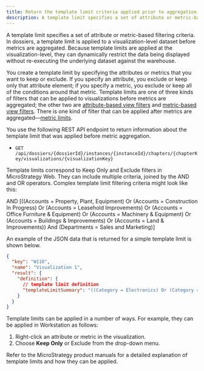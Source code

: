 ```yaml
---
title: Return the template limit criteria applied prior to aggregation
description: A template limit specifies a set of attribute or metric-based filtering criteria. In dossiers, a template limit is applied to a visualization-level dataset before metrics are aggregated. Because template limits are applied at the visualization-level, they can dynamically restrict the data being displayed without re-executing the underlying dataset against the warehouse.
---
```


A template limit specifies a set of attribute or metric-based filtering criteria. In dossiers, a template limit is applied to a visualization-level dataset before metrics are aggregated. Because template limits are applied at the visualization-level, they can dynamically restrict the data being displayed without re-executing the underlying dataset against the warehouse.

You create a template limit by specifying the attributes or metrics that you want to keep or exclude. If you specify an attribute, you exclude or keep only that attribute element; if you specify a metric, you exclude or keep all of the conditions around that metric. Template limits are one of three kinds of filters that can be applied to visualizations before metrics are aggregated; the other two are [attribute-based view filters](./return-attribute-based-view-filters.md) and [metric-based view filters](./return-metric-based-view-filters.md). There is one kind of filter that can be applied after metrics are aggregated—[metric limits](./return-metric-limit-criteria.md).

You use the following REST API endpoint to return information about the template limit that was applied before metric aggregation.

- `GET /api/dossiers/{dossierId}/instances/{instanceId}/chapters/{chapterKey/visualizations/{visualizationKey}`

Template limits correspond to Keep Only and Exclude filters in MicroStrategy Web. They can include multiple criteria, joined by the AND and OR operators. Complex template limit filtering criteria might look like this:

AND [((Accounts = Property, Plant, Equipment) Or (Accounts = Construction In Progress) Or (Accounts = Leasehold Improvements) Or (Accounts = Office Furniture & Equipment) Or (Accounts = Machinery & Equipment) Or (Accounts = Buildings & Improvements) Or (Accounts = Land & Improvements)) And (Departments = Sales and Marketing)]

An example of the JSON data that is returned for a simple template limit is shown below.

```json
{
  "key": "W110",
  "name": "Visualization 1",
  "result": {
    "definition": {
      // template limit definition
      "templateLimitSummary": "((Category = Electronics) Or (Category = Books))"
    }
  }
}
```

Template limits can be applied in a number of ways. For example, they can be applied in Workstation as follows:

1. Right-click an attribute or metric in the visualization.
1. Choose **Keep Only** or Exclude from the drop-down menu.

Refer to the MicroStrategy product manuals for a detailed explanation of template limits and how they can be applied.
